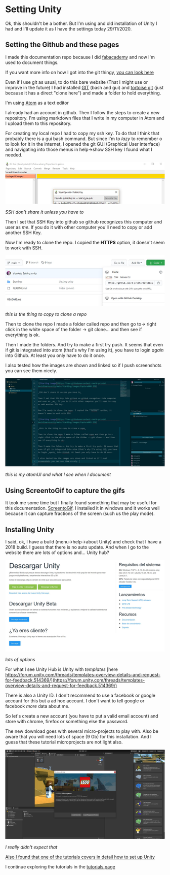 # Setting Unity

Ok, this shouldn't be a bother. But I'm using and old installation of Unity I had and I'll update it as I have the settings today 29/11/2020.


## Setting the Github and these pages

I made this documentation repo because I did [fabacademy](http://fabacademy.org/2020/labs/barcelona/students/david-prieto/) and now I'm used to document things.

If you want more info on how I got into the git thingy, [you can look here](http://fabacademy.org/2020/labs/barcelona/students/david-prieto/assignments/week02/#2-project-management)

Even if I use git as usual, to do this bare website (That I might use or improve in the future) I had installed [GIT](https://git-scm.com/book/en/v2/Getting-Started-Installing-Git) (bash and gui) and [tortoise git](https://tortoisegit.org/) (just because it has a direct "clone here") and made a folder to hold everything.

I'm using [Atom](https://atom.io/) as a text editor

I already had an account in github. Then I follow the steps to create a new repository. I'm using markdown files that I write in my computer in Atom and I upload them to this repository.

For creating my local repo I had to copy my ssh key. To do that I think that probably there is a gui bash command. But since I'm to _lazy_ to remember o to look for it in the internet, I opened the git GUI (Graphical User interface) and navigating into those menus in help->show SSH key I found what I needed.

![Starting image](https://raw.githubusercontent.com/d-prieto/davidlearnsunity/main/Starting/images/Captura000.JPG)

_SSH don't share it unless you have to_

Then I set that SSH Key into github so github recognizes this computer and user as _me_. If you do it with other computer you'll need to copy or add another SSH Key.

Now I'm ready to clone the repo. I copied the **HTTPS** option, it doesn't seem to work with SSH.

![Starting image](https://raw.githubusercontent.com/d-prieto/davidlearnsunity/main/Starting/images/Captura001.JPG)

_this is the thing to copy to clone a repo_

Then to clone the repo I made a folder called repo and then go to-> right click in the white space of the folder -> git clone... and then see if everything is ok.

Then I made the folders. And try to make a first try push. It seems that even if git is integrated into atom (that's why I'm using it), you have to login _again_ into Github. At least you only have to do it once.

I also tested how the images are shown and linked so if I push screenshots you can see them nicely.

![Starting image](https://raw.githubusercontent.com/d-prieto/davidlearnsunity/main/Starting/images/Captura002.JPG)

_this is my atomUI and what I see when I document_

## Using ScreentoGif to capture the gifs

It took me some time but I finally found something that may be useful for this documentation. [ScreentoGif](https://www.screentogif.com/). I installed it in windows and it works well because it can capture fractions of the screen (such us the play mode). 

## Installing Unity

I said, ok, I have a build (menu->help->about Unity) and check that I have a 2018 build. I guess that there is no auto update. And when I go to the website there are lots of options and... Unity hub?

![Starting image](https://raw.githubusercontent.com/d-prieto/davidlearnsunity/main/Starting/images/Captura003.JPG)

_lots of options_

For what I see Unity Hub is Unity with _templates_ [here https://forum.unity.com/threads/templates-overview-details-and-request-for-feedback.514369/](https://forum.unity.com/threads/templates-overview-details-and-request-for-feedback.514369/)


There is also a Unity ID. I don't recommend to use a facebook or google account for this but a ad hoc account. I don't want to tell google or facebook _more_ data about me.

So let's create a new account (you have to put a valid email account) and store with chrome, firefox or something else the password.

The new download goes with several micro-projects to play with. Also be aware that you will need lots of space (9 Gb) for this installation. And I guess that these tutorial microprojects are not light also.

![Starting image](https://raw.githubusercontent.com/d-prieto/davidlearnsunity/main/Starting/images/Captura004.JPG)

_I really didn't expect that_

[Also I found that one of the tutorials covers in detail how to set up Unity](https://learn.unity.com/tutorial/create-your-first-unity-project)

I continue exploring the tutorials in the [tutorials page](Tutorials.md)
